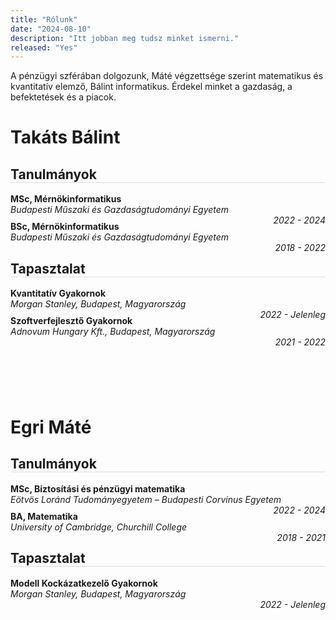 ```yaml
---
title: "Rólunk"
date: "2024-08-10"
description: "Itt jobban meg tudsz minket ismerni."
released: "Yes"
---
```

<!DOCTYPE html>
<html lang="en">
<head>
    <meta charset="UTF-8">
    <meta name="viewport" content="width=device-width, initial-scale=1.0">
    <title>Resume of Bálint Takáts</title>
    <style>
        h2 {
            border-bottom: 1px solid #ddd;
            text-align: left;
        }
        h3 {
            margin-top: 15px;
            margin-bottom: 5px;
            text-align: left;
        }
        .section {
            margin-bottom: 20px;
        }
        ul {
            list-style: none;
            padding: 0;
        }
        li {
            margin-bottom: 10px;
        }
        .experience, .education {
            margin-top: 10px;
        }
        .job-title, .degree-title {
            font-weight: bold;
            text-align: left;
        }
        .location {
            font-style: italic;
            text-align: left;
        }
        .period {
            float: right;
            font-style: italic;
        }
        .spacing {
          margin:8rem;
        }
    </style>
</head>
A pénzügyi szférában dolgozunk, Máté végzettsége szerint matematikus és kvantitatív elemző, Bálint informatikus. Érdekel minket a gazdaság, a befektetések és a piacok.
<body>
    <div class="container">
        <div class="contact-info">
            <h1>Takáts Bálint</h1>
        </div>
        <div class="section education">
            <h2>Tanulmányok</h2>
            <ul>
                <li>
                    <div class="degree-title">MSc, Mérnökinformatikus</div>
                    <div class="location">Budapesti Műszaki és Gazdaságtudományi Egyetem</div>
                    <span class="period">2022 - 2024</span>
                    <!-- <div class="details">Átlag: 4.73/5</div> -->
                </li>
                <!-- <li>
                    <div class="degree-title">BSc, Mérnökinformatikus, Tavaszi Félév</div>
                    <div class="location">Twente Egyetem (ERASMUS Csereprogram)</div>
                    <span class="period">2021</span>
                </li> -->
                <li>
                    <div class="degree-title">BSc, Mérnökinformatikus</div>
                    <div class="location">Budapesti Műszaki és Gazdaságtudományi Egyetem</div>
                    <span class="period">2018 - 2022</span>
                    <!-- <div class="details">Átlag: 4.91/5</div> -->
                </li>
                <!-- <li>
                    <div class="degree-title">Középiskola, Kiválóan Végzett Öt Tárgyból</div>
                    <div class="location">ELTE Bolyai Gimnázium</div>
                    <span class="period">2006 - 2018</span>
                    <!-- <div class="details">Átlag: 5.00/5</div> -->
                <!-- </li>  -->
            </ul>
        </div>
        <div class="section experience">
            <h2>Tapasztalat</h2>
            <ul>
                <li>
                    <div class="job-title">Kvantitatív Gyakornok</div>
                    <div class="location">Morgan Stanley, Budapest, Magyarország</div>
                    <span class="period">2022 - Jelenleg</span>
                </li>
                <li>
                    <div class="job-title">Szoftverfejlesztő Gyakornok</div>
                    <div class="location">Adnovum Hungary Kft., Budapest, Magyarország</div>
                    <span class="period">2021 - 2022</span>
                </li>
            </ul>
        </div>
    </div>
    <div   class="spacing">    </div>
    <h1>Egri Máté</h1>
<div class="section education">
    <h2>Tanulmányok</h2>
    <ul>
        <li>
            <div class="degree-title">MSc, Biztosítási és pénzügyi matematika</div>
            <div class="location">Eötvös Loránd Tudományegyetem – Budapesti Corvinus Egyetem</div>
            <span class="period">2022 - 2024</span>
        </li>
        <li>
            <div class="degree-title">BA, Matematika</div>
            <div class="location">University of Cambridge, Churchill College</div>
            <span class="period">2018 - 2021</span>
        </li>
        <!-- <li>
            <div class="degree-title">Magyar Érettségi</div>
            <div class="location">ELTE Bolyai Általános és Középiskola, Szombathely, Magyarország</div>
            <span class="period">2006 - 2018</span>
        </li> -->
    </ul>
</div>
<div class="section experience">
    <h2>Tapasztalat</h2>
    <ul>
        <li>
            <div class="job-title">Modell Kockázatkezelő Gyakornok</div>
            <div class="location">Morgan Stanley, Budapest, Magyarország</div>
            <span class="period">2022 - Jelenleg</span>
        </li>
    </ul>
</div>

</body>
</html>